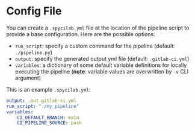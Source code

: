 # Config File
You can create a `.spycilab.yml` file at the location of the pipeline script to provide a base configuration.
Here are the possible options:
- `run_script`: specify a custom command for the pipeline (default: `./pipeline.py`)
- `output`: specify the generated output yml file (default: `.gitlab-ci.yml`)
- `variables`: a dictionary of some default variable definitions for locally executing the pipeline (**note**: variable values are overwritten by `-v` CLI argument)

This is an example `.spycilab.yml`:
```yaml
output: .out.gitlab-ci.yml
run_script: "./my_pipeline"
variables:
    CI_DEFAULT_BRANCH: main
    CI_PIPELINE_SOURCE: push
```